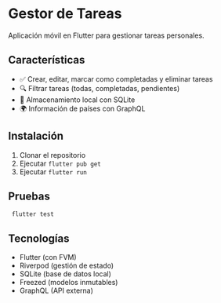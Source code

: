 # Gestor de Tareas

Aplicación móvil en Flutter para gestionar tareas personales.

## Características

- ✅ Crear, editar, marcar como completadas y eliminar tareas
- 🔍 Filtrar tareas (todas, completadas, pendientes)
- 💾 Almacenamiento local con SQLite
- 🌍 Información de países con GraphQL

## Instalación

1. Clonar el repositorio
3. Ejecutar `flutter pub get`
4. Ejecutar `flutter run`

## Pruebas

```bas
 flutter test
```

## Tecnologías

- Flutter (con FVM)
- Riverpod (gestión de estado)
- SQLite (base de datos local)
- Freezed (modelos inmutables)
- GraphQL (API externa)

